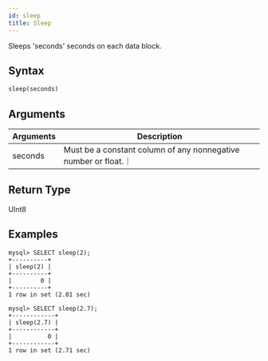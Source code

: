```yaml
---
id: sleep
title: Sleep
---
```


Sleeps 'seconds' seconds on each data block.

## Syntax

```sql
sleep(seconds)
```

## Arguments

| Arguments   | Description |
| ----------- | ----------- |
| seconds  | Must be a constant column of any nonnegative number or float.｜

## Return Type

UInt8

## Examples

```
mysql> SELECT sleep(2);
+----------+
| sleep(2) |
+----------+
|        0 |
+----------+
1 row in set (2.01 sec)

mysql> SELECT sleep(2.7);
+------------+
| sleep(2.7) |
+------------+
|          0 |
+------------+
1 row in set (2.71 sec)
```
